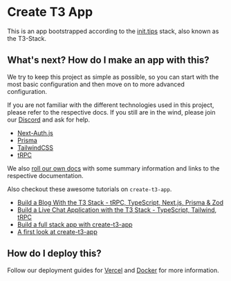 # Create T3 App

This is an app bootstrapped according to the [init.tips](https://init.tips) stack, also known as the T3-Stack.

## What's next? How do I make an app with this?

We try to keep this project as simple as possible, so you can start with the most basic configuration and then move on to more advanced configuration.

If you are not familiar with the different technologies used in this project, please refer to the respective docs. If you still are in the wind, please join our [Discord](https://t3.gg/discord) and ask for help.

-   [Next-Auth.js](https://next-auth.js.org)
-   [Prisma](https://prisma.io)
-   [TailwindCSS](https://tailwindcss.com)
-   [tRPC](https://trpc.io)

We also [roll our own docs](https://beta.create.t3.gg) with some summary information and links to the respective documentation.

Also checkout these awesome tutorials on `create-t3-app`.

-   [Build a Blog With the T3 Stack - tRPC, TypeScript, Next.js, Prisma & Zod](https://www.youtube.com/watch?v=syEWlxVFUrY)
-   [Build a Live Chat Application with the T3 Stack - TypeScript, Tailwind, tRPC](https://www.youtube.com/watch?v=dXRRY37MPuk)
-   [Build a full stack app with create-t3-app](https://www.nexxel.dev/blog/ct3a-guestbook)
-   [A first look at create-t3-app](https://dev.to/ajcwebdev/a-first-look-at-create-t3-app-1i8f)

## How do I deploy this?

Follow our deployment guides for [Vercel](https://beta.create.t3.gg/en/deployment/vercel) and [Docker](https://beta.create.t3.gg/en/deployment/docker) for more information.
